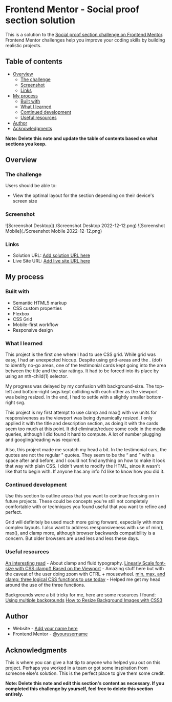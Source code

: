 # Frontend Mentor - Social proof section solution

This is a solution to the [Social proof section challenge on Frontend Mentor](https://www.frontendmentor.io/challenges/social-proof-section-6e0qTv_bA). Frontend Mentor challenges help you improve your coding skills by building realistic projects. 

## Table of contents

- [Overview](#overview)
  - [The challenge](#the-challenge)
  - [Screenshot](#screenshot)
  - [Links](#links)
- [My process](#my-process)
  - [Built with](#built-with)
  - [What I learned](#what-i-learned)
  - [Continued development](#continued-development)
  - [Useful resources](#useful-resources)
- [Author](#author)
- [Acknowledgments](#acknowledgments)

**Note: Delete this note and update the table of contents based on what sections you keep.**

## Overview

### The challenge

Users should be able to:

- View the optimal layout for the section depending on their device's screen size

### Screenshot

![Screenshot Desktop](./Screenshot Desktop 2022-12-12.png)
![Screenshot Mobile](./Screenshot Mobile 2022-12-12.png)

### Links

- Solution URL: [Add solution URL here](https://your-solution-url.com)
- Live Site URL: [Add live site URL here](https://your-live-site-url.com)

## My process

### Built with

- Semantic HTML5 markup
- CSS custom properties
- Flexbox
- CSS Grid
- Mobile-first workflow
- Responsive design

### What I learned

This project is the first one where I had to use CSS grid. While grid was easy, I had an unexpected hiccup. Despite using grid-areas and the . (dot) to identify no-go areas, one of the testimonial cards kept going into the area between the title and the star ratings. It had to be forced into its place by using an nth-child(1) selector.

My progress was delayed by my confusion with background-size. The top-left and bottom-right svgs kept colliding with each other as the viewport was being resized. In the end, I had to settle with a slightly smaller bottom-right svg.

This project is my first attempt to use clamp and max() with vw units for responsiveness as the viewport was being dynamically resized. I only applied it with the title and description section, as doing it with the cards seem too much at this point. It did eliminate/reduce some code in the media queries, although I did found it hard to compute. A lot of number plugging and googling/reading was required.

Also, this project made me scratch my head a bit. In the testimonial cars, the quotes are not the regular " quotes. They seem to be the “ and ” with a space after and before, and I could not find anything on how to make it look that way with plain CSS. I didn't want to modify the HTML, since it wasn't like that to begin with. If anyone has any info I'd like to know how you did it.

### Continued development

Use this section to outline areas that you want to continue focusing on in future projects. These could be concepts you're still not completely comfortable with or techniques you found useful that you want to refine and perfect.

Grid will definitely be used much more going forward, especially with more complex layouts. I also want to address reesponsiveness with use of min(), max(), and clamp more, although browser backwards compatibility is a concern. But older browsers are used less and less these days.

### Useful resources

[An interesting read](https://utopia.fyi/blog/clamp) - About clamp and fluid typography.
[Linearly Scale font-size with CSS clamp() Based on the Viewport](https://css-tricks.com/linearly-scale-font-size-with-css-clamp-based-on-the-viewport/) - Amazing stuff here but with the caveat of the user doing zoom with CTRL + mousewheel.
[min, max, and clamp: three logical CSS functions to use today](https://web.dev/min-max-clamp/) - Helped me get my head around the use of the three functions. 

Backgrounds were a bit tricky for me, here are some resources I found:
[Using multiple backgrounds](https://developer.mozilla.org/en-US/docs/Web/CSS/CSS_Backgrounds_and_Borders/Using_multiple_backgrounds)
[How to Resize Background Images with CSS3](https://www.w3docs.com/snippets/css/how-to-resize-background-images-with-css3.html)

## Author

- Website - [Add your name here](https://www.your-site.com)
- Frontend Mentor - [@yourusername](https://www.frontendmentor.io/profile/kwngptrl)

## Acknowledgments

This is where you can give a hat tip to anyone who helped you out on this project. Perhaps you worked in a team or got some inspiration from someone else's solution. This is the perfect place to give them some credit.

**Note: Delete this note and edit this section's content as necessary. If you completed this challenge by yourself, feel free to delete this section entirely.**
